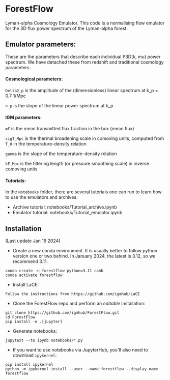 # ForestFlow

Lyman-alpha Cosmology Emulator. This code is a normalising flow emulator for the 3D flux power spectrum of the Lyman-alpha forest.

## Emulator parameters:

These are the parameters that describe each individual P3D(k, mu) power spectrum. We have detached these from redshift and traditional cosmology parameters.

#### Cosmological parameters:

`Delta2_p` is the amplitude of the (dimensionless) linear spectrum at k_p = 0.7 1/Mpc

`n_p` is the slope of the linear power spectrum at k_p

#### IGM parameters:

`mF` is the mean transmitted flux fraction in the box (mean flux)

`sigT_Mpc` is the thermal broadening scale in comoving units, computed from `T_0` in the temperature-density relation

`gamma` is the slope of the temperature-density relation

`kF_Mpc` is the filtering length (or pressure smoothing scale) in inverse comoving units

#### Tutorials:

In the `Notebooks` folder, there are several tutorials one can run to learn how to use
the emulators and archives.

- Archive tutorial: notebooks/Tutorial_archive.ipynb
- Emulator tutorial: notebooks/Tutorial_emulator.ipynb


## Installation
(Last update Jan 19 2024)

- Create a new conda environment. It is usually better to follow python version one or two behind. In January 2024, the latest is 3.12, so we recommend 3.11.

```
conda create -n forestflow python=3.11 camb
conda activate forestflow
```
- Install LaCE:

```Follow the instructions from https://github.com/igmhub/LaCE```

- Clone the ForestFlow repo and perform an *editable* installation:

```
git clone https://github.com/igmhub/ForestFlow.git
cd ForestFlow
pip install -e .[jupyter]
``` 

- Generate notebooks:

```
jupytext --to ipynb notebooks/*.py
```

- If you want to use notebooks via JupyterHub, you'll also need to download `ipykernel`:

```
pip install ipykernel
python -m ipykernel install --user --name forestflow --display-name forestflow
```
